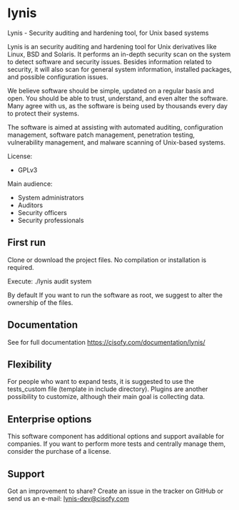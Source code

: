 lynis
=====

Lynis - Security auditing and hardening tool, for Unix based systems

Lynis is an security auditing and hardening tool for Unix derivatives like Linux, BSD and Solaris. It performs
an in-depth security scan on the system to detect software and security issues. Besides information related to
security, it will also scan for general system information, installed packages, and possible configuration
issues.

We believe software should be simple, updated on a regular basis and open. You should be able to trust, understand,
and even alter the software. Many agree with us, as the software is being used by thousands every day to protect
their systems.

The software is aimed at assisting with automated auditing, configuration management, software patch management,
penetration testing, vulnerability management, and malware scanning of Unix-based systems.

License:
- GPLv3

Main audience:
- System administrators
- Auditors
- Security officers
- Security professionals


## First run

Clone or download the project files. No compilation or installation is required.

Execute: ./lynis audit system

By default
If you want to run the software as root, we suggest to alter the ownership of the files.


## Documentation
See for full documentation https://cisofy.com/documentation/lynis/

## Flexibility
For people who want to expand tests, it is suggested to use the tests_custom file (template in include directory).
Plugins are another possibility to customize, although their main goal is collecting data.

## Enterprise options
This software component has additional options and support available for companies. If you want to perform more
tests and centrally manage them, consider the purchase of a license.

## Support
Got an improvement to share? Create an issue in the tracker on GitHub or send us an e-mail: lynis-dev@cisofy.com

